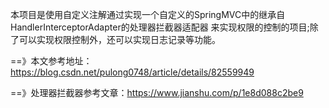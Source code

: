 本项目是使用自定义注解通过实现一个自定义的SpringMVC中的继承自HandlerInterceptorAdapter的处理器拦截器适配器
来实现权限的控制的项目;除了可以实现权限控制外，还可以实现日志记录等功能。


==》本文参考地址：https://blog.csdn.net/pulong0748/article/details/82559949


==》处理器拦截器参考文章：https://www.jianshu.com/p/1e8d088c2be9
